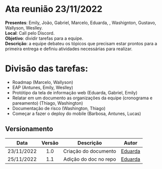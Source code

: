 # Ata reunião 23/11/2022

**Presentes**: Emily, João, Gabriel, Marcelo, Eduarda, , Washignton, Gustavo, Wallyson, Weslley.</br>
**Local**: Call pelo Discord. </br>
**Objetivo**: dividir tarefas para a equipe. </br>
**Descrição**: a equipe debateu os tópicos que precisam estar prontos para a primeira entrega e definiu atividades necessárias para realizar.

# Divisão das tarefas:

- Roadmap (Marcelo,  Wallyson)
- EAP (Antunes, Emily, Weslley)
- Protótipo da tela de informação web (Eduarda,  Gabriel, Emily)
- Relatar em um documento as organizações da equipe (cronograma e pareamento) (Thiago, Washington)
- Documentação de risco (Washington, Thiago)
- Começar a fazer o deploy do mobile (Barbosa, Antunes, Lucas)

## Versionamento

|    Data    | Versão |       Descrição       |                  Autor                   |
| :--------: | :----: | :-------------------: | :--------------------------------------: |
| 23/11/2022 |  1.0   | Criação do documento  | [Eduarda](https://github.com/ServidioEC) |
| 25/11/2022 |  1.1   | Adição do doc no repo | [Eduarda](https://github.com/ServidioEC) |